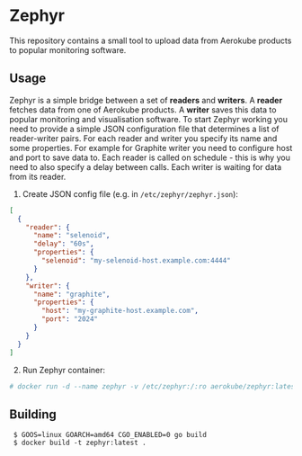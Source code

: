 # Zephyr
This repository contains a small tool to upload data from Aerokube products to popular monitoring software.

## Usage
Zephyr is a simple bridge between a set of **readers** and **writers**. A **reader** fetches data from one of Aerokube products. A **writer** saves this data to popular monitoring and visualisation software. To start Zephyr working you need to provide a simple JSON configuration file that determines a list of reader-writer pairs. For each reader and writer you specify its name and some properties. For example for Graphite writer you need to configure host and port to save data to. Each reader is called on schedule - this is why you need to also specify a delay between calls. Each writer is waiting for data from its reader.    
1. Create JSON config file (e.g. in ```/etc/zephyr/zephyr.json```):
```json
[
  {
    "reader": {
      "name": "selenoid",
      "delay": "60s",
      "properties": {
        "selenoid": "my-selenoid-host.example.com:4444"
      }
    },
    "writer": {
      "name": "graphite",
      "properties": {
        "host": "my-graphite-host.example.com",
        "port": "2024"
      }
    }
  }
]
```
2. Run Zephyr container:
```bash
# docker run -d --name zephyr -v /etc/zephyr:/:ro aerokube/zephyr:latest
```

## Building
```
 $ GOOS=linux GOARCH=amd64 CGO_ENABLED=0 go build
 $ docker build -t zephyr:latest .
```